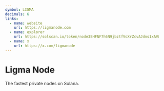 ```yaml
---
symbol: LIGMA
decimals: 6
links:
  - name: website
    url: https://ligmanode.com
  - name: explorer
    url: https://solscan.io/token/node3SHFNF7h6N9jbztfVcXrZcvAJdns1xAV8CbYFLG
  - name: x
    url: https://x.com/ligmanode
---
```


# Ligma Node

The fastest private nodes on Solana.
